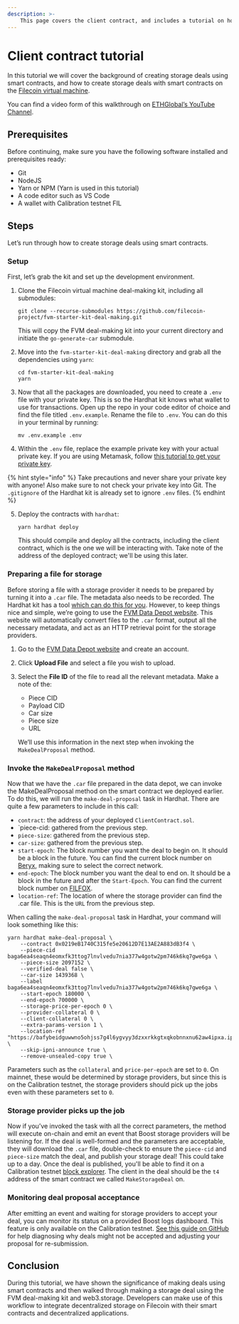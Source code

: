 ```yaml
---
description: >-
    This page covers the client contract, and includes a tutorial on how developers can use the client contract to create storage deals programmatically.
---
```


# Client contract tutorial

In this tutorial we will cover the background of creating storage deals using smart contracts, and how to create storage deals with smart contracts on the [Filecoin virtual machine](../../reference/general/glossary.md#filecoin-virtual-machine). 

You can find a video form of this walkthrough on [ETHGlobal’s YouTube Channel](https://www.youtube.com/watch?v=27EV3gQGY9k).

## Prerequisites

Before continuing, make sure you have the following software installed and prerequisites ready:

* Git
* NodeJS
* Yarn or NPM (Yarn is used in this tutorial)
* A code editor such as VS Code
* A wallet with Calibration testnet FIL

## Steps

Let’s run through how to create storage deals using smart contracts.

### Setup

First, let’s grab the kit and set up the development environment.

1.  Clone the Filecoin virtual machine deal-making kit, including all submodules:

    ```shell
    git clone --recurse-submodules https://github.com/filecoin-project/fvm-starter-kit-deal-making.git
    ```

    This will copy the FVM deal-making kit into your current directory and initiate the `go-generate-car` submodule.

2.  Move into the `fvm-starter-kit-deal-making` directory and grab all the dependencies using `yarn`:

    ```shell
    cd fvm-starter-kit-deal-making
    yarn
    ```

3.  Now that all the packages are downloaded, you need to create a `.env` file with your private key. This is so the Hardhat kit knows what wallet to use for transactions. Open up the repo in your code editor of choice and find the file titled `.env.example`. Rename the file to `.env`. You can do this in your terminal by running:

    ```shell
    mv .env.example .env
    ```

4.  Within the `.env` file, replace the example private key with your actual private key. If you are using Metamask, follow [this tutorial to get your private key](https://support.metamask.io/hc/en-us/articles/360015289632-How-to-export-an-account-s-private-key).

{% hint style="info" %}
Take precautions and never share your private key with anyone! Also make sure to not check your private key into Git. The `.gitignore` of the Hardhat kit is already set to ignore `.env` files.
{% endhint %}

5.  Deploy the contracts with `hardhat`:

    ```shell
    yarn hardhat deploy
    ```

    This should compile and deploy all the contracts, including the client contract, which is the one we will be interacting with. Take note of the address of the deployed contract; we'll be using this later.

### Preparing a file for storage

Before storing a file with a storage provider it needs to be prepared by turning it into a `.car` file. The metadata also needs to be recorded. The Hardhat kit has a tool [which can do this for you](https://github.com/filecoin-project/fevm-hardhat-kit/tree/main/tools). However, to keep things nice and simple, we’re going to use the [FVM Data Depot website](https://data.lighthouse.storage/). This website will automatically convert files to the `.car` format, output all the necessary metadata, and act as an HTTP retrieval point for the storage providers.

1. Go to the [FVM Data Depot website](https://data.lighthouse.storage/) and create an account.
2. Click **Upload File** and select a file you wish to upload.
3.  Select the **File ID** of the file to read all the relevant metadata. Make a note of the:

    * Piece CID
    * Payload CID
    * Car size
    * Piece size
    * URL

    We’ll use this information in the next step when invoking the `MakeDealProposal` method.

### Invoke the `MakeDealProposal` method

Now that we have the `.car` file prepared in the data depot, we can invoke the MakeDealProposal method on the smart contract we deployed earlier. To do this, we will run the `make-deal-proposal` task in Hardhat. There are quite a few parameters to include in this call:

* `contract`: the address of your deployed `ClientContract.sol`.
* `piece-cid: gathered from the previous step.
* `piece-size`: gathered from the previous step.
* `car-size`: gathered from the previous step.
* `start-epoch`: The block number you want the deal to begin on. It should be a block in the future. You can find the current block number on [Beryx](https://beryx.io/), making sure to select the correct network.
* `end-epoch`: The block number you want the deal to end on. It should be a block in the future and after the `Start-Epoch`. You can find the current block number on [FILFOX](https://calibration.filfox.info/en).
* `location-ref`: The location of where the storage provider can find the .car file. This is the `URL` from the previous step.

When calling the `make-deal-proposal` task in Hardhat, your command will look something like this:

```shell
yarn hardhat make-deal-proposal \ 
    --contract 0x0219eB1740C315fe5e20612D7E13AE2A883dB3f4 \
    --piece-cid baga6ea4seaqn4eomxfk3ttog7lnvlvedu7nia377w4gotw2pm746k6kq7gwe6ga \
    --piece-size 2097152 \
    --verified-deal false \
    --car-size 1439368 \
    --label baga6ea4seaqn4eomxfk3ttog7lnvlvedu7nia377w4gotw2pm746k6kq7gwe6ga \
    --start-epoch 180000 \
    --end-epoch 700000 \
    --storage-price-per-epoch 0 \
    --provider-collateral 0 \
    --client-collateral 0 \
    --extra-params-version 1 \
    --location-ref "https://bafybeidguwwno5ohjss7g4l6ygvyy3dzxxrkkgtxqkobnnxnu62aw4ipxa.ipfs.w3s.link/ipfs/bafybeidguwwno5ohjss7g4l6ygvyy3dzxxrkkgtxqkobnnxnu62aw4ipxa/baga6ea4seaqn4eomxfk3ttog7lnvlvedu7nia377w4gotw2pm746k6kq7gwe6ga.car \
    --skip-ipni-announce true \
    --remove-unsealed-copy true \
```

Parameters such as the `collateral` and `price-per-epoch` are set to `0`. On mainnet, these would be determined by storage providers, but since this is on the Calibration testnet, the storage providers should pick up the jobs even with these parameters set to `0`.

### Storage provider picks up the job

Now if you’ve invoked the task with all the correct parameters, the method will execute on-chain and emit an event that Boost storage providers will be listening for. If the deal is well-formed and the parameters are acceptable, they will download the `.car` file, double-check to ensure the `piece-cid` and `piece-size` match the deal, and publish your storage deal! This could take up to a day. Once the deal is published, you'll be able to find it on a Calibration testnet [block explorer](../../networks/calibration/explorers.md). The client in the deal should be the `t4` address of the smart contract we called `MakeStorageDeal` on.

### Monitoring deal proposal acceptance

After emitting an event and waiting for storage providers to accept your deal, you can monitor its status on a provided Boost logs dashboard. This feature is only available on the Calibration testnet. [See this guide on GitHub](https://github.com/filecoin-project/community/discussions/659) for help diagnosing why deals might not be accepted and adjusting your proposal for re-submission.

## Conclusion

During this tutorial, we have shown the significance of making deals using smart contracts and then walked through making a storage deal using the FVM deal-making kit and web3.storage. Developers can make use of this workflow to integrate decentralized storage on Filecoin with their smart contracts and decentralized applications.
